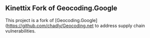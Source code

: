 ## Kinettix Fork of Geocoding.Google

This project is a fork of [Geocoding.Google](https://github.com/chadly/Geocoding.net
to address supply chain vulnerabilities.